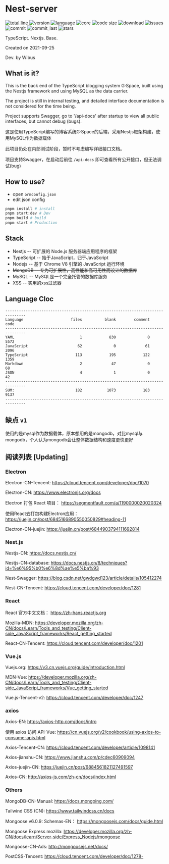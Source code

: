 # Nest-server

[![total line](https://tokei.rs/b1/github/wibus-wee/Nest-server)](https://github.com/wibus-wee/Nest-server) ![version](https://img.shields.io/github/package-json/v/wibus-wee/Nest-server) ![language](https://img.shields.io/github/languages/top/wibus-wee/Nest-server) ![core](https://img.shields.io/github/package-json/dependency-version/wibus-wee/Nest-server/@nestjs/core) ![code size](https://img.shields.io/github/languages/code-size/wibus-wee/Nest-server) ![download](https://img.shields.io/github/downloads/wibus-wee/Nest-server/total) ![issues](https://img.shields.io/github/issues/wibus-wee/Nest-server) ![commit](https://img.shields.io/github/commit-activity/m/wibus-wee/Nest-server) ![commit_last](https://img.shields.io/github/last-commit/wibus-wee/Nest-server) ![stars](https://img.shields.io/github/stars/wibus-wee/Nest-server?style=social)

TypeScript. Nextjs. Base.

Created on 2021-09-25

Dev. by Wibus

## What is it?

This is the back end of the TypeScript blogging system G·Space, built using the Nestjs framework and using MySQL as the data carrier.

The project is still in internal testing, and detailed interface documentation is not considered for the time being.

Project supports Swagger, go to '/api-docs' after startup to view all public interfaces, but cannot debug (bugs).

这是使用TypeScript编写的博客系统G·Space的后端，采用Nestjs框架构建，使用MySQL作为数据载体

此项目仍处在内部测试阶段，暂时不考虑编写详细接口文档。

项目支持Swagger，在启动后前往 `/api-docs` 即可查看所有公开接口，但无法调试(bug)

## How to use?

- open `ormconfig.json`
- edit json config

```bash
pnpm install # install
pnpm start:dev # Dev
pnpm build # build
pnpm start # Production
```

## Stack

- Nestjs -- 可扩展的 Node.js 服务器端应用程序的框架
- TypeScript -- 始于JavaScript，归于JavaScript
- Nodejs -- 基于 Chrome V8 引擎的 JavaScript 运行环境
- ~~MongoDB -- 专为可扩展性，高性能和高可用性而设计的数据库~~
- MySQL -- MySQL是一个完全托管的数据库服务
- XSS -- 实用的xss过滤器

## Language Cloc

```
-------------------------------------------------------------------------------
Language                     files          blank        comment           code
-------------------------------------------------------------------------------
YAML                             1            830              0           5572
JavaScript                      62              0             61           2096
TypeScript                     113            195            122           1359
Markdown                         2             47              0             68
JSON                             4              1              0             42
-------------------------------------------------------------------------------
SUM:                           182           1073            183           9137
-------------------------------------------------------------------------------
```

## 缺点 `v1`

使用的是mysql作为数据载体，原本想用的是mongodb，对比mysql与mongodb，个人认为mongodb会让整体数据结构和速度更快更好

## 阅读列表 [Updating]

### Electron

Electron-CN-Tencent: https://cloud.tencent.com/developer/doc/1070

Electron-CN: https://www.electronjs.org/docs

Electron 打包 React 项目： https://segmentfault.com/a/1190000020020324

使用React去打包构建Electron应用： https://juejin.cn/post/6845166890550050829#heading-11

Electron-CN-juejin: https://juejin.cn/post/6844903794111692814


### Nest.js
Nestjs-CN: https://docs.nestjs.cn/

Nestjs-CN-database: https://docs.nestjs.cn/8/techniques?id=%e6%95%b0%e6%8d%ae%e5%ba%93

Nest-Swagger: https://blog.csdn.net/gwdgwd123/article/details/105412274

Nest-CN-Tencent: https://cloud.tencent.com/developer/doc/1281


### React

React 官方中文文档： https://zh-hans.reactjs.org

Mozilla-MDN: https://developer.mozilla.org/zh-CN/docs/Learn/Tools_and_testing/Client-side_JavaScript_frameworks/React_getting_started

React-CN-Tencent: https://cloud.tencent.com/developer/doc/1201

### Vue.js

Vuejs.org: https://v3.cn.vuejs.org/guide/introduction.html

MDN-Vue: https://developer.mozilla.org/zh-CN/docs/Learn/Tools_and_testing/Client-side_JavaScript_frameworks/Vue_getting_started

Vue.js-Tencent-v2: https://cloud.tencent.com/developer/doc/1247

### axios

Axios-EN: https://axios-http.com/docs/intro

使用 axios 访问 API-Vue: https://cn.vuejs.org/v2/cookbook/using-axios-to-consume-apis.html

Axios-Tencent-CN: https://cloud.tencent.com/developer/article/1098141

Axios-jianshu-CN: https://www.jianshu.com/p/cdec60909094

Axios-juejin-CN: https://juejin.cn/post/6884561821127491597

Axios-CN: http://axios-js.com/zh-cn/docs/index.html

### Others

MongoDB-CN-Manual: https://docs.mongoing.com/

Tailwind CSS (CN): https://www.tailwindcss.cn/docs

Mongoose v6.0.9: Schemas-EN： https://mongoosejs.com/docs/guide.html

Mongoose Express mozilla: https://developer.mozilla.org/zh-CN/docs/learn/Server-side/Express_Nodejs/mongoose

Mongoose-CN-Ads: http://mongoosejs.net/docs/

PostCSS-Tencent: https://cloud.tencent.com/developer/doc/1278-